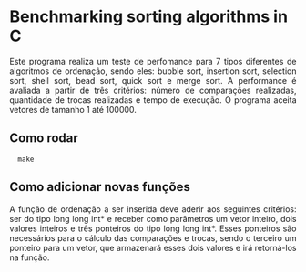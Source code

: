 # Benchmarking sorting algorithms in C
<p align="justify">Este programa realiza um teste de perfomance para 7 tipos diferentes de algoritmos de ordenação, sendo eles: bubble sort, insertion sort, selection sort, shell sort, bead sort, quick sort e merge sort. A performance é avaliada a partir de três critérios: número de comparações realizadas, quantidade de trocas realizadas e tempo de execução. O programa aceita vetores de tamanho 1 até 100000.</p>

## Como rodar
```   make   ```

## Como adicionar novas funções
<p align="justify">A função de ordenação a ser inserida deve aderir aos seguintes critérios: ser do tipo long long int* e receber como parâmetros um vetor inteiro, dois valores inteiros e três ponteiros do tipo long long int*. Esses ponteiros são necessários para o cálculo das comparações  e trocas, sendo o terceiro um ponteiro para um vetor, que armazenará esses dois valores e irá retorná-los na função.</p>
